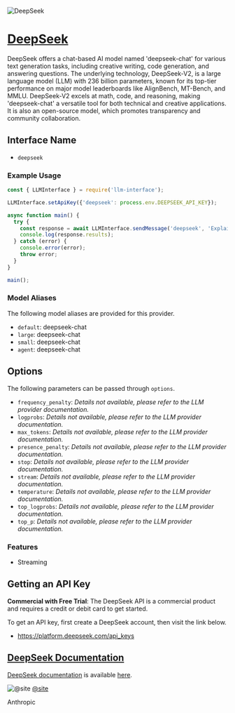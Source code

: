 ![DeepSeek](https://chat.deepseek.com/deepseek-chat.jpeg)

# [DeepSeek](https://www.deepseek.com)

DeepSeek offers a chat-based AI model named 'deepseek-chat' for various text generation tasks, including creative writing, code generation, and answering questions. The underlying technology, DeepSeek-V2, is a large language model (LLM) with 236 billion parameters, known for its top-tier performance on major model leaderboards like AlignBench, MT-Bench, and MMLU. DeepSeek-V2 excels at math, code, and reasoning, making 'deepseek-chat' a versatile tool for both technical and creative applications.  It is also an open-source model, which promotes transparency and community collaboration.

## Interface Name

- `deepseek`

### Example Usage

```javascript
const { LLMInterface } = require('llm-interface');

LLMInterface.setApiKey({'deepseek': process.env.DEEPSEEK_API_KEY});

async function main() {
  try {
    const response = await LLMInterface.sendMessage('deepseek', 'Explain the importance of low latency LLMs.');
    console.log(response.results);
  } catch (error) {
    console.error(error);
    throw error;
  }
}

main();
```

### Model Aliases

The following model aliases are provided for this provider. 

- `default`: deepseek-chat
- `large`: deepseek-chat
- `small`: deepseek-chat
- `agent`: deepseek-chat


## Options

The following parameters can be passed through `options`.

- `frequency_penalty`: _Details not available, please refer to the LLM provider documentation._
- `logprobs`: _Details not available, please refer to the LLM provider documentation._
- `max_tokens`: _Details not available, please refer to the LLM provider documentation._
- `presence_penalty`: _Details not available, please refer to the LLM provider documentation._
- `stop`: _Details not available, please refer to the LLM provider documentation._
- `stream`: _Details not available, please refer to the LLM provider documentation._
- `temperature`: _Details not available, please refer to the LLM provider documentation._
- `top_logprobs`: _Details not available, please refer to the LLM provider documentation._
- `top_p`: _Details not available, please refer to the LLM provider documentation._


### Features

- Streaming


## Getting an API Key

**Commercial with Free Trial**: The DeepSeek API is a commercial product and requires a credit or debit card to get started.

To get an API key, first create a DeepSeek account, then visit the link below.

- https://platform.deepseek.com/api_keys


## [DeepSeek Documentation](https://platform.deepseek.com/api-docs/)

[DeepSeek documentation](https://platform.deepseek.com/api-docs/) is available [here](https://platform.deepseek.com/api-docs/).


![@site](https://pbs.twimg.com/profile_images/1798110641414443008/XP8gyBaY_normal.jpg)
[@site](https://www.x.com/site)

Anthropic
